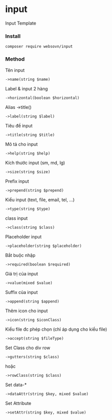 # input
Input Template


### Install
```
composer require websovn/input
```

### Method

Tên input
```
->name(string $name)
```

Label & input 2 hàng
```
->horizontal(boolean $horizontal)
```

Alias ->title()
```
->label(string $label)
```

Tiêu đề input
```
->title(string $title)
```

Mô tả cho input
```
->help(string $help)
```

Kích thước input (sm, md, lg)
```
->size(string $size)
```

Prefix input
```
->prepend(string $prepend)
```

Kiểu input (text, file, email, tel, ...)
```
->type(string $type)
```

class input
```
->class(string $class)
```

Placeholder input
```
->placeholder(string $placeholder)
```

Bắt buộc nhập
```
->required(boolean $required)
```

Giá trị của input
```
->value(mixed $value)
```

Suffix của input
```
->append(string $append)
```

Thêm icon cho input
```
->icon(string $iconClass)
```

Kiểu file đc phép chọn (chỉ áp dụng cho kiểu file)
```
->accept(string $fileType)
```

Set Class cho div row
```
->gutters(string $class)
```
hoặc
```
->rowClass(string $class)
```

Set data-*
```
->dataAttr(string $key, mixed $value)
```

Set Attribute
```
->setAttr(string $key, mixed $value)
```